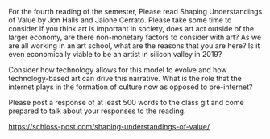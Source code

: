 For the fourth reading of the semester, Please read Shaping Understandings of Value by Jon Halls and Jaione Cerrato. Please take some time to consider if you think art is important in society, does art act outside of the larger economy, are there non-monetary factors to consider with art? As we are all working in an art school, what are the reasons that you are here? Is it even economically viable to be an artist in silicon valley in 2019?

Consider how technology allows for this model to evolve and how technology-based art can drive this narrative. What is the role that the internet plays in the formation of culture now as opposed to pre-internet?

Please post a response of at least 500 words to the class git and come prepared to talk about your responses to the reading.

https://schloss-post.com/shaping-understandings-of-value/
